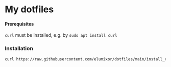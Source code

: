 # My dotfiles

#### Prerequisites

`curl` must be installed, e.g. by `sudo apt install curl`


### Installation

```sh
curl https://raw.githubusercontent.com/elumixor/dotfiles/main/install_curl.sh | sh
```

